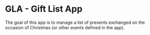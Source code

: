 # GLA - Gift List App

The goal of this app is to manage a list of presents exchanged on the occasion of Christmas (or other events defined in the app).
